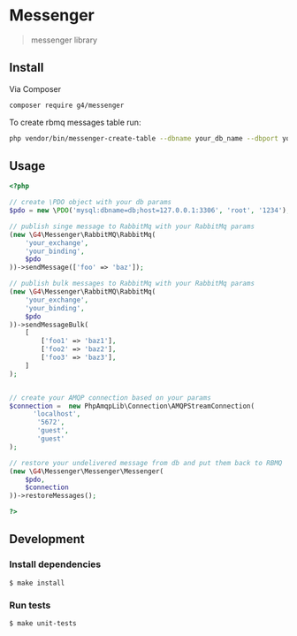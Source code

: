 # Messenger

> messenger library 

## Install
Via Composer

```sh
composer require g4/messenger
```

To create rbmq messages table run:
```sh
php vendor/bin/messenger-create-table --dbname your_db_name --dbport your_db_port --username your_db_username --password your_db_password --host your_db_host
```

## Usage

```php
<?php 

// create \PDO object with your db params
$pdo = new \PDO('mysql:dbname=db;host=127.0.0.1:3306', 'root', '1234');

// publish singe message to RabbitMq with your RabbitMq params
(new \G4\Messenger\RabbitMQ\RabbitMq(
    'your_exchange',
    'your_binding',
    $pdo
))->sendMessage(['foo' => 'baz']);

// publish bulk messages to RabbitMq with your RabbitMq params
(new \G4\Messenger\RabbitMQ\RabbitMq(
    'your_exchange',
    'your_binding',
    $pdo
))->sendMessageBulk(
    [
        ['foo1' => 'baz1'],
        ['foo2' => 'baz2'],
        ['foo3' => 'baz3'],
    ]
);


// create your AMQP connection based on your params
$connection =  new PhpAmqpLib\Connection\AMQPStreamConnection(
      'localhost',
       '5672',
       'guest',
       'guest'
);

// restore your undelivered message from db and put them back to RBMQ
(new \G4\Messenger\Messenger\Messenger(
    $pdo,
    $connection
))->restoreMessages();

?>
```

## Development

### Install dependencies

    $ make install

### Run tests

    $ make unit-tests
